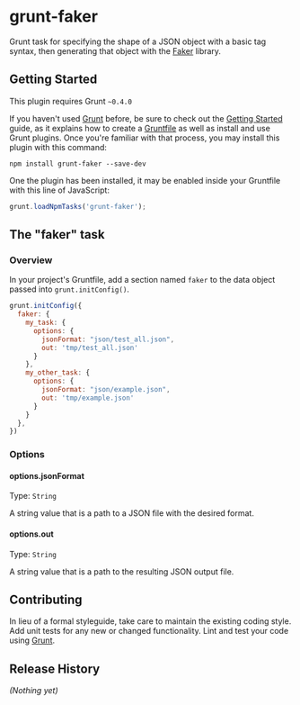 # grunt-faker

Grunt task for specifying the shape of a JSON object with a basic tag syntax, then generating that object with the [Faker](https://github.com/Marak/Faker.js) library.

## Getting Started
This plugin requires Grunt `~0.4.0`

If you haven't used [Grunt](http://gruntjs.com/) before, be sure to check out the [Getting Started](http://gruntjs.com/getting-started) guide, as it explains how to create a [Gruntfile](http://gruntjs.com/sample-gruntfile) as well as install and use Grunt plugins. Once you're familiar with that process, you may install this plugin with this command:

```shell
npm install grunt-faker --save-dev
```

One the plugin has been installed, it may be enabled inside your Gruntfile with this line of JavaScript:

```js
grunt.loadNpmTasks('grunt-faker');
```

## The "faker" task

### Overview
In your project's Gruntfile, add a section named `faker` to the data object passed into `grunt.initConfig()`.

```js
grunt.initConfig({
  faker: {
    my_task: {
      options: {
        jsonFormat: "json/test_all.json",
        out: 'tmp/test_all.json'
      }
    },
    my_other_task: {
      options: {
        jsonFormat: "json/example.json",
        out: 'tmp/example.json'
      }
    }
  },
})
```

### Options

#### options.jsonFormat
Type: `String`

A string value that is a path to a JSON file with the desired format.

#### options.out
Type: `String`

A string value that is a path to the resulting JSON output file.

## Contributing
In lieu of a formal styleguide, take care to maintain the existing coding style. Add unit tests for any new or changed functionality. Lint and test your code using [Grunt](http://gruntjs.com/).

## Release History
_(Nothing yet)_
 

